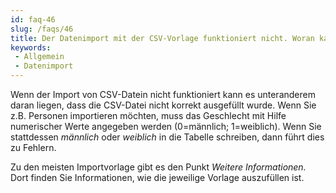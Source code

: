 ```yaml
---
id: faq-46
slug: /faqs/46
title: Der Datenimport mit der CSV-Vorlage funktioniert nicht. Woran kann das liegen
keywords:
 - Allgemein
 - Datenimport
---
```

Wenn der Import von CSV-Datein nicht funktioniert kann es unteranderem daran liegen, dass die CSV-Datei nicht korrekt ausgefüllt wurde. Wenn Sie z.B. Personen importieren möchten, muss das Geschlecht mit Hilfe numerischer Werte angegeben werden (0=männlich; 1=weiblich). Wenn Sie stattdessen *männlich* oder *weiblich* in die Tabelle schreiben, dann führt dies zu Fehlern. 

Zu den meisten Importvorlage gibt es den Punkt *Weitere Informationen.* Dort finden Sie Informationen, wie die jeweilige Vorlage auszufüllen ist. 
